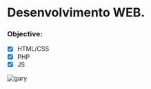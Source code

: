 # Desenvolvimento WEB.

### Objective:

- [x] HTML/CSS 
- [x] PHP
- [x] JS

![gary](https://user-images.githubusercontent.com/88463024/134833668-dfe6e1a4-4509-4eb1-9898-7a763ed94cf1.gif)
